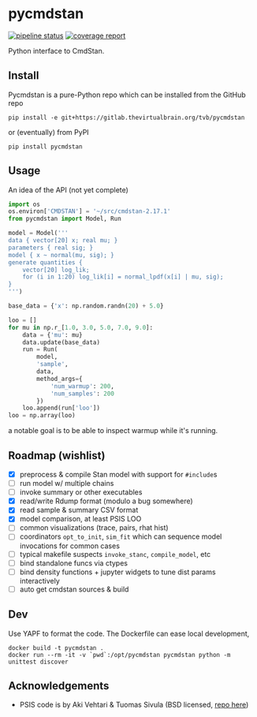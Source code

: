 # pycmdstan

[![pipeline status](https://gitlab.thevirtualbrain.org/tvb/pycmdstan/badges/master/pipeline.svg)](https://gitlab.thevirtualbrain.org/tvb/pycmdstan/commits/master) [![coverage report](https://gitlab.thevirtualbrain.org/tvb/pycmdstan/badges/master/coverage.svg)](https://gitlab.thevirtualbrain.org/tvb/pycmdstan/commits/master)

Python interface to CmdStan.

## Install

Pycmdstan is a pure-Python repo which can be installed from
the GitHub repo
```
pip install -e git+https://gitlab.thevirtualbrain.org/tvb/pycmdstan
```
or (eventually) from PyPI
```
pip install pycmdstan
```

## Usage

An idea of the API (not yet complete)
```python
import os
os.environ['CMDSTAN'] = '~/src/cmdstan-2.17.1'
from pycmdstan import Model, Run

model = Model('''
data { vector[20] x; real mu; }
parameters { real sig; }
model { x ~ normal(mu, sig); }
generate quantities {
    vector[20] log_lik;
    for (i in 1:20) log_lik[i] = normal_lpdf(x[i] | mu, sig);
}
''')

base_data = {'x': np.random.randn(20) + 5.0}

loo = []
for mu in np.r_[1.0, 3.0, 5.0, 7.0, 9.0]:
    data = {'mu': mu}
    data.update(base_data)
    run = Run(
        model,
        'sample',
        data,
        method_args={
            'num_warmup': 200,
            'num_samples': 200
        })
    loo.append(run['loo'])
loo = np.array(loo)
```
a notable goal is to be able to inspect warmup while it's
running.

## Roadmap (wishlist)

- [x] preprocess & compile Stan model with support for `#include`s
- [ ] run model w/ multiple chains
- [ ] invoke summary or other executables
- [x] read/write Rdump format (modulo a bug somewhere)
- [x] read sample & summary CSV format
- [x] model comparison, at least PSIS LOO
- [ ] common visualizations (trace, pairs, rhat hist)
- [ ] coordinators `opt_to_init`, `sim_fit` which can sequence model invocations for common cases
- [ ] typical makefile suspects `invoke_stanc`, `compile_model`, etc
- [ ] bind standalone funcs via ctypes
- [ ] bind density functions + jupyter widgets to tune dist params interactively
- [ ] auto get cmdstan sources & build

## Dev

Use YAPF to format the code.  The Dockerfile can ease local development, 

```
docker build -t pycmdstan .
docker run --rm -it -v `pwd`:/opt/pycmdstan pycmdstan python -m unittest discover
```

## Acknowledgements

- PSIS code is by Aki Vehtari & Tuomas Sivula (BSD licensed, [repo here](https://github.com/avehtari/PSIS))